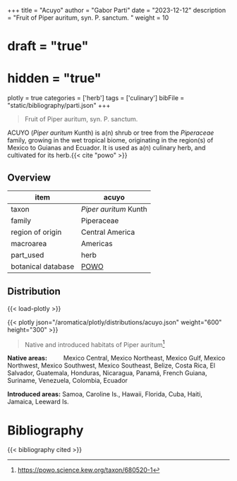 +++
title = "Acuyo"
author = "Gabor Parti"
date = "2023-12-12"
description = "Fruit of Piper auritum, syn. P. sanctum. "
weight = 10
# draft = "true"
# hidden = "true"
plotly = true
categories = ['herb']
tags = ['culinary']
bibFile = "static/bibliography/parti.json"
+++

>Fruit of Piper auritum, syn. P. sanctum.  [<i class="fab fa-wikipedia-w"></i>](https://en.wikipedia.org/wiki/Piper_auritum)

<center>



</center>

ACUYO (*Piper auritum* Kunth) is a(n) shrub or tree from the *Piperaceae* family, growing in the wet tropical biome, originating in the region(s) of Mexico to Guianas and Ecuador. It is used as a(n) culinary herb, and cultivated for its herb.{{< cite "powo" >}}

## Overview

|       item       |                       acuyo                       |
|------------------|---------------------------------------------------|
|       taxon      |               *Piper auritum* Kunth               |
|      family      |                     Piperaceae                    |
| region of origin |                  Central America                  |
|     macroarea    |                      Americas                     |
|     part_used    |                        herb                       |
|botanical database|[POWO](https://powo.science.kew.org/taxon/680520-1)|



## Distribution

{{< load-plotly >}}

{{< plotly json="/aromatica/plotly/distributions/acuyo.json" weight="600" height="300" >}}

>Native and introduced habitats of Piper auritum[^powo]

[^powo]: https://powo.science.kew.org/taxon/680520-1

<p style="text-align:left;">

**Native areas:** &ensp; &ensp; &ensp; Mexico Central, Mexico Northeast, Mexico Gulf, Mexico Northwest, Mexico Southwest, Mexico Southeast, Belize, Costa Rica, El Salvador, Guatemala, Honduras, Nicaragua, Panamá, French Guiana, Suriname, Venezuela, Colombia, Ecuador

**Introduced areas:** Samoa, Caroline Is., Hawaii, Florida, Cuba, Haiti, Jamaica, Leeward Is.

</p>



# Bibliography

{{< bibliography cited >}}

